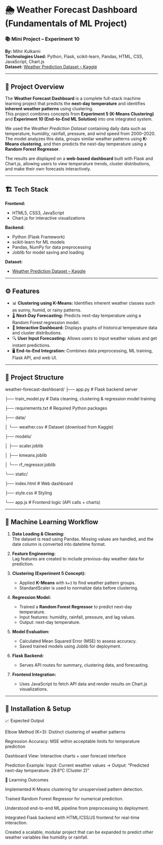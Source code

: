 # 🌦️ Weather Forecast Dashboard (Fundamentals of ML Project)

### 📚 Mini Project – Experiment 10  
**By:** Mihir Kulkarni  
**Technologies Used:** Python, Flask, scikit-learn, Pandas, HTML, CSS, JavaScript, Chart.js  
**Dataset:** [Weather Prediction Dataset – Kaggle](https://www.kaggle.com/datasets/muthuj7/weather-dataset)

---

## 🧠 Project Overview

The **Weather Forecast Dashboard** is a complete full-stack machine learning project that predicts the **next-day temperature** and identifies **inherent weather patterns** using clustering.  
This project combines concepts from **Experiment 5 (K-Means Clustering)** and **Experiment 10 (End-to-End ML Solution)** into one integrated system.

We used the *Weather Prediction Dataset* containing daily data such as temperature, humidity, rainfall, pressure, and wind speed from 2000–2020.  
The model analyzes this data, groups similar weather patterns using **K-Means clustering**, and then predicts the next-day temperature using a **Random Forest Regressor**.

The results are displayed on a **web-based dashboard** built with Flask and Chart.js, allowing users to view temperature trends, cluster distributions, and make their own forecasts interactively.

---

## 🏗️ Tech Stack

**Frontend:**
- HTML5, CSS3, JavaScript  
- Chart.js for interactive visualizations  

**Backend:**
- Python (Flask Framework)  
- scikit-learn for ML models  
- Pandas, NumPy for data preprocessing  
- Joblib for model saving and loading  

**Dataset:**
- [Weather Prediction Dataset – Kaggle](https://www.kaggle.com/datasets/muthuj7/weather-dataset)

---

## ⚙️ Features

- 📊 **Clustering using K-Means:** Identifies inherent weather classes such as sunny, humid, or rainy patterns.  
- 🌡️ **Next-Day Forecasting:** Predicts next-day temperature using a Random Forest regression model.  
- 🧩 **Interactive Dashboard:** Displays graphs of historical temperature data and cluster distributions.  
- 🔍 **User Input Forecasting:** Allows users to input weather values and get instant predictions.  
- 🖥️ **End-to-End Integration:** Combines data preprocessing, ML training, Flask API, and web UI.

---

## 🧩 Project Structure

weather-forecast-dashboard/
├── app.py # Flask backend server

├── train_model.py # Data cleaning, clustering & regression model training

├── requirements.txt # Required Python packages

├── data/

│ └── weather.csv # Dataset (download from Kaggle)

├── models/

│ ├── scaler.joblib

│ ├── kmeans.joblib

│ └── rf_regressor.joblib

└── static/

├── index.html # Web dashboard

├── style.css # Styling

└── app.js # Frontend logic (API calls + charts)



---

## 🧮 Machine Learning Workflow

1. **Data Loading & Cleaning:**  
   The dataset is read using Pandas. Missing values are handled, and the date column is converted into datetime format.

2. **Feature Engineering:**  
   Lag features are created to include previous-day weather data for prediction.  

3. **Clustering (Experiment 5 Concept):**  
   - Applied **K-Means** with `k=3` to find weather pattern groups.  
   - StandardScaler is used to normalize data before clustering.  

4. **Regression Model:**  
   - Trained a **Random Forest Regressor** to predict next-day temperature.  
   - Input features: humidity, rainfall, pressure, and lag values.  
   - Output: next-day temperature.  

5. **Model Evaluation:**  
   - Calculated Mean Squared Error (MSE) to assess accuracy.  
   - Saved trained models using Joblib for deployment.

6. **Flask Backend:**  
   - Serves API routes for summary, clustering data, and forecasting.  

7. **Frontend Integration:**  
   - Uses JavaScript to fetch API data and render results on Chart.js visualizations.

---

## 🧰 Installation & Setup

📈 Expected Output

Elbow Method (K=3): Distinct clustering of weather patterns

Regression Accuracy: MSE within acceptable limits for temperature prediction

Dashboard View: Interactive charts + user forecast interface

Prediction Example:
Input: Current weather values → Output: “Predicted next-day temperature: 29.6°C (Cluster 2)”

🧩 Learning Outcomes

Implemented K-Means clustering for unsupervised pattern detection.

Trained Random Forest Regressor for numerical prediction.

Understood end-to-end ML pipeline from preprocessing to deployment.

Integrated Flask backend with HTML/CSS/JS frontend for real-time interaction.

Created a scalable, modular project that can be expanded to predict other weather variables like humidity or rainfall.
